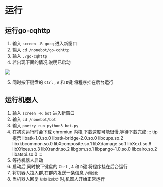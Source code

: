 # 运行
## 运行go-cqhttp
1. 输入 `screen -R gocq` 进入新窗口
2. 输入 `cd /nonebot/go-cqhttp`
3. 输入 `./go-cqhttp`
4. 若出现下面的情况,说明已启动
<img src='/image/easy/run/gocq1.png'>

5. 同时按下键盘的 `Ctrl` , `A` 和 `D`键 将程序挂在后台运行  

## 运行机器人
1. 输入 `screen -R bot` 进入新窗口
2. 输入 `cd /nonebot/bot`
3. 输入 `poetry run python3 bot.py`
4. 在初次运行时会下载 chromiun 内核,下载速度可能很慢,等待下载完成
::: tip 提示
libatk-1.0.so.0 libatk-bridge-2.0.so.0 libcups.so.2 libxkbcommon.so.0 libXcomposite.so.1 libXdamage.so.1 libXext.so.6 libXfixes.so.3 libXrandr.so.2 libgbm.so.1 libpango-1.0.so.0 libcairo.so.2 libatspi.so.0
:::
5. 等待机器人启动  
6. 启动后,同时按下键盘的 `Ctrl` , `A` 和 `D`键 将程序挂在后台运行
7. 将机器人拉入群,在群内发送一条信息 `/初始化`
8. 当机器人回复 `初始化成功` 时,机器人开始正常运行

